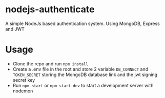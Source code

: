 # nodejs-authenticate
A simple NodeJs based authentication system. Using MongoDB, Express and JWT

# Usage
<ul>
<li>Clone the repo and run <code>npm install</code> </li>
<li>Create a .env file in the root and store 2 variable <code>DB_CONNECT</code> and <code>TOKEN_SECRET</code> storing the MongoDB database link and the jwt signing secret key</li>
<li>Run <code>npm start</code> or <code>npm start-dev</code> to start a development server with nodemon</li>
</ul>

